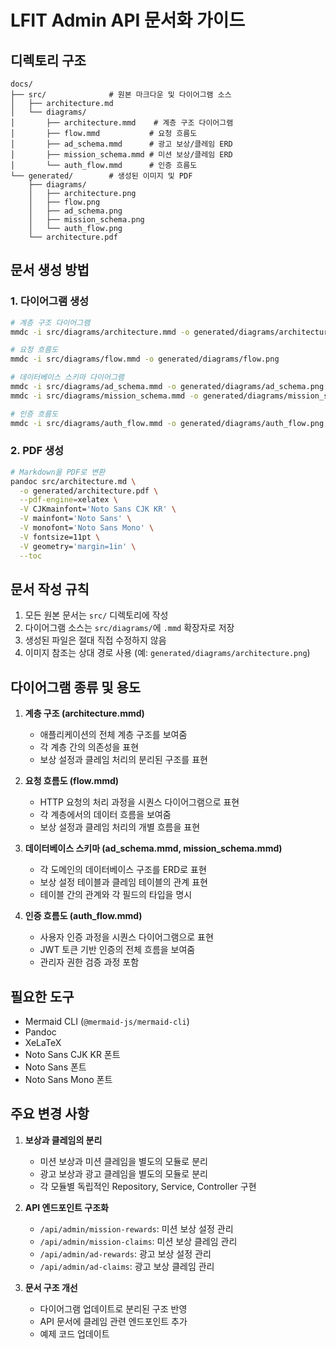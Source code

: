 # LFIT Admin API 문서화 가이드

## 디렉토리 구조
```
docs/
├── src/              # 원본 마크다운 및 다이어그램 소스
│   ├── architecture.md
│   └── diagrams/
│       ├── architecture.mmd    # 계층 구조 다이어그램
│       ├── flow.mmd           # 요청 흐름도
│       ├── ad_schema.mmd      # 광고 보상/클레임 ERD
│       ├── mission_schema.mmd # 미션 보상/클레임 ERD
│       └── auth_flow.mmd      # 인증 흐름도
└── generated/        # 생성된 이미지 및 PDF
    ├── diagrams/
    │   ├── architecture.png
    │   ├── flow.png
    │   ├── ad_schema.png
    │   ├── mission_schema.png
    │   └── auth_flow.png
    └── architecture.pdf
```

## 문서 생성 방법

### 1. 다이어그램 생성
```bash
# 계층 구조 다이어그램
mmdc -i src/diagrams/architecture.mmd -o generated/diagrams/architecture.png

# 요청 흐름도
mmdc -i src/diagrams/flow.mmd -o generated/diagrams/flow.png

# 데이터베이스 스키마 다이어그램
mmdc -i src/diagrams/ad_schema.mmd -o generated/diagrams/ad_schema.png
mmdc -i src/diagrams/mission_schema.mmd -o generated/diagrams/mission_schema.png

# 인증 흐름도
mmdc -i src/diagrams/auth_flow.mmd -o generated/diagrams/auth_flow.png
```

### 2. PDF 생성
```bash
# Markdown을 PDF로 변환
pandoc src/architecture.md \
  -o generated/architecture.pdf \
  --pdf-engine=xelatex \
  -V CJKmainfont='Noto Sans CJK KR' \
  -V mainfont='Noto Sans' \
  -V monofont='Noto Sans Mono' \
  -V fontsize=11pt \
  -V geometry='margin=1in' \
  --toc
```

## 문서 작성 규칙

1. 모든 원본 문서는 `src/` 디렉토리에 작성
2. 다이어그램 소스는 `src/diagrams/`에 `.mmd` 확장자로 저장
3. 생성된 파일은 절대 직접 수정하지 않음
4. 이미지 참조는 상대 경로 사용 (예: `generated/diagrams/architecture.png`)

## 다이어그램 종류 및 용도

1. **계층 구조 (architecture.mmd)**
   - 애플리케이션의 전체 계층 구조를 보여줌
   - 각 계층 간의 의존성을 표현
   - 보상 설정과 클레임 처리의 분리된 구조를 표현

2. **요청 흐름도 (flow.mmd)**
   - HTTP 요청의 처리 과정을 시퀀스 다이어그램으로 표현
   - 각 계층에서의 데이터 흐름을 보여줌
   - 보상 설정과 클레임 처리의 개별 흐름을 표현

3. **데이터베이스 스키마 (ad_schema.mmd, mission_schema.mmd)**
   - 각 도메인의 데이터베이스 구조를 ERD로 표현
   - 보상 설정 테이블과 클레임 테이블의 관계 표현
   - 테이블 간의 관계와 각 필드의 타입을 명시

4. **인증 흐름도 (auth_flow.mmd)**
   - 사용자 인증 과정을 시퀀스 다이어그램으로 표현
   - JWT 토큰 기반 인증의 전체 흐름을 보여줌
   - 관리자 권한 검증 과정 포함

## 필요한 도구

- Mermaid CLI (`@mermaid-js/mermaid-cli`)
- Pandoc
- XeLaTeX
- Noto Sans CJK KR 폰트
- Noto Sans 폰트
- Noto Sans Mono 폰트

## 주요 변경 사항

1. **보상과 클레임의 분리**
   - 미션 보상과 미션 클레임을 별도의 모듈로 분리
   - 광고 보상과 광고 클레임을 별도의 모듈로 분리
   - 각 모듈별 독립적인 Repository, Service, Controller 구현

2. **API 엔드포인트 구조화**
   - `/api/admin/mission-rewards`: 미션 보상 설정 관리
   - `/api/admin/mission-claims`: 미션 보상 클레임 관리
   - `/api/admin/ad-rewards`: 광고 보상 설정 관리
   - `/api/admin/ad-claims`: 광고 보상 클레임 관리

3. **문서 구조 개선**
   - 다이어그램 업데이트로 분리된 구조 반영
   - API 문서에 클레임 관련 엔드포인트 추가
   - 예제 코드 업데이트 